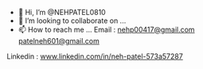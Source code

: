 - 👋 Hi, I’m @NEHPATEL0810
- 💞️ I’m looking to collaborate on ...
- 📫 How to reach me ...
Email : nehp00417@gmail.com
        patelneh601@gmail.com

Linkedin : www.linkedin.com/in/neh-patel-573a57287
<!---
NEHPATEL0810/NEHPATEL0810 is a ✨ special ✨ repository because its `README.md` (this file) appears on your GitHub profile.
You can click the Preview link to take a look at your changes.
--->
